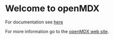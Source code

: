 # Welcome to openMDX

For documentation see [here](openmdx-documentation/blob/master/README.md)

For more information go to the [openMDX web site](http://www.openmdx.org).
